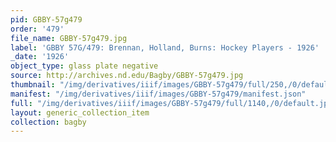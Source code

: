 ```yaml
---
pid: GBBY-57g479
order: '479'
file_name: GBBY-57g479.jpg
label: 'GBBY 57G/479: Brennan, Holland, Burns: Hockey Players - 1926'
_date: '1926'
object_type: glass plate negative
source: http://archives.nd.edu/Bagby/GBBY-57g479.jpg
thumbnail: "/img/derivatives/iiif/images/GBBY-57g479/full/250,/0/default.jpg"
manifest: "/img/derivatives/iiif/images/GBBY-57g479/manifest.json"
full: "/img/derivatives/iiif/images/GBBY-57g479/full/1140,/0/default.jpg"
layout: generic_collection_item
collection: bagby
---
```

